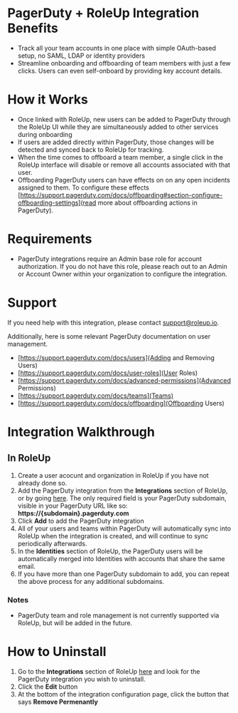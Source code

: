# PagerDuty + RoleUp Integration Benefits

- Track all your team accounts in one place with simple OAuth-based setup, no SAML, LDAP or identity providers
- Streamline onboarding and offboarding of team members with just a few clicks. Users can even self-onboard by providing key account details.

# How it Works
- Once linked with RoleUp, new users can be added to PagerDuty through the RoleUp UI while they are simultaneously added to other services during onboarding
- If users are added directly within PagerDuty, those changes will be detected and synced back to RoleUp for tracking.
- When the time comes to offboard a team member, a single click in the RoleUp interface will disable or remove all accounts associated with that user.
- Offboarding PagerDuty users can have effects on on any open incidents assigned to them. To configure these effects [https://support.pagerduty.com/docs/offboarding#section-configure-offboarding-settings](read more about offboarding actions in PagerDuty).

# Requirements
- PagerDuty integrations require an Admin base role for account authorization. If you do not have this role, please reach out to an Admin or Account Owner within your organization to configure the integration.

# Support
If you need help with this integration, please contact [support@roleup.io](mailto:support@roleup.io). 

Additionally, here is some relevant PagerDuty documentation on user management. 
- [https://support.pagerduty.com/docs/users](Adding and Removing Users)
- [https://support.pagerduty.com/docs/user-roles](User Roles)
- [https://support.pagerduty.com/docs/advanced-permissions](Advanced Permissions)
- [https://support.pagerduty.com/docs/teams](Teams)
- [https://support.pagerduty.com/docs/offboarding](Offboarding Users)

# Integration Walkthrough
## In RoleUp

1. Create a user acocunt and organization in RoleUp if you have not already done so.
2. Add the PagerDuty integration from the **Integrations** section of RoleUp, or by going [here](https://app.roleup.io/orgs/_/add-integration?integration=pagerduty). The only required field is your PagerDuty subdomain, visible in your PagerDuty URL like so: **https://{subdomain}.pagerduty.com**
3. Click **Add** to add the PagerDuty integration
4. All of your users and teams within PagerDuty will automatically sync into RoleUp when the integration is created, and will continue to sync periodically afterwards.
5. In the **Identities** section of RoleUp, the PagerDuty users will be automatically merged into Identities with accounts that share the same email.
6. If you have more than one PagerDuty subdomain to add, you can repeat the above process for any additional subdomains.

### Notes
- PagerDuty team and role management is not currently supported via RoleUp, but will be added in the future. 

# How to Uninstall

1. Go to the **Integrations** section of RoleUp [here](https://app.roleup.io/orgs/_/integrations) and look for the PagerDuty integration you wish to uninstall.
2. Click the **Edit** button
3. At the bottom of the integration configuration page, click the button that says **Remove Permenantly**
